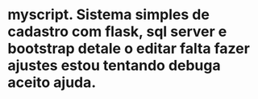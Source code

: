 # myscript. Sistema simples de cadastro com flask, sql server e bootstrap detale o editar falta fazer ajustes estou tentando debuga aceito ajuda.
